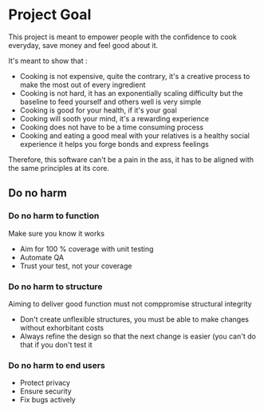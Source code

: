 # Project Goal

This project is meant to empower people with the confidence to cook everyday, save money and feel good about it.

It's meant to show that :
* Cooking is not expensive, quite the contrary, it's a creative process to make the most out of every ingredient
* Cooking is not hard, it has an exponentially scaling difficulty but the baseline to feed yourself and others well is very simple
* Cooking is good for your health, if it's your goal
* Cooking will sooth your mind, it's a rewarding experience
* Cooking does not have to be a time consuming process
* Cooking and eating a good meal with your relatives is a healthy social experience it helps you forge bonds and express feelings

Therefore, this software can't be a pain in the ass, it has to be aligned with the same principles at its core.


## Do no harm

### Do no harm to function

Make sure you know it works
* Aim for 100 % coverage with unit testing
* Automate QA
* Trust your test, not your coverage

### Do no harm to structure

Aiming to deliver good function must not comppromise structural integrity
* Don't create unflexible structures, you must be able to make changes without exhorbitant costs
* Always refine the design so that the next change is easier (you can't do that if you don't test it

### Do no harm to end users

* Protect privacy
* Ensure security
* Fix bugs actively

